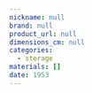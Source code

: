 ```yaml
---
nickname: null
brand: null
product_url: null
dimensions_cm: null
categories:
  - storage
materials: []
date: 1953
---
```


